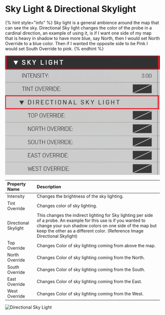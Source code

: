 # Sky Light & Directional Skylight

{% hint style="info" %}
Sky light is a general ambience around the map that can see the sky. Directional Sky light changes the color of the probe in a cardinal direction, an example of using it, is if I want one side of my map that is heavy in shadow to have more blue, say North, then I would set North Override to a blue color. Then if I wanted the opposite side to be Pink I would set South Override to pink.
{% endhint %}

![Sky Light Properties](../../.gitbook/assets/images/lighting/sky-light-properties.png)

|Property Name|Description|
|:-- | :--|
|Intensity | Changes the brightness of the sky lighting.|
|Tint Override | Changes color of sky lighting.|
|Directional Skylight | This changes the indirect lighting for Sky lighting per side of a probe. An example for this use is if you wanted to change your sun shadow colors on one side of the map but keep the other as a different color. (Reference Image Directional Skylight)|
|Top Override | Changes Color of sky lighting coming from above the map.|
|North Override | Changes Color of sky lighting coming from the North.|
|South Override | Changes Color of sky lighting coming from the South.|
|East Override | Changes Color of sky lighting coming from the East.|
|West Override |Changes Color of sky lighting coming from the West.|

![Directional Sky Light](https://imgur.com/pO7U7Zj.gif)

